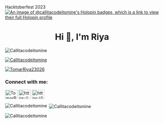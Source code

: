Hacktoberfest 2023
[![An image of @callitacodeitsmine's Holopin badges, which is a link to view their full Holopin profile](https://holopin.me/callitacodeitsmine)](https://holopin.io/@callitacodeitsmine)


<h1 align="center">Hi 👋, I'm Riya</h1>

<p align="left"> <img src="https://komarev.com/ghpvc/?username=Callitacodeitsmine&label=Profile%20views&color=0e75b6&style=flat" alt="Callitacodeitsmine" /> </p>

<p align="space-around"> <a href="https://github.com/ryo-ma/github-profile-trophy"><img src="https://github-profile-trophy.vercel.app/?username=Callitacodeitsmine" alt="Callitacodeitsmine" /></a> </p>

<p align="left"> <a href="https://twitter.com/TomarRiya23026" target="blank"><img src="https://img.shields.io/twitter/follow/TomarRiya23026?logo=twitter&style=for-the-badge" alt="TomarRiya23026" /></a> </p>

<h3 align="left">Connect with me:</h3>
<p align="left">
<a href="https://twitter.com/TomarRiya23026" target="blank"><img align="center" src="https://raw.githubusercontent.com/rahuldkjain/github-profile-readme-generator/master/src/images/icons/Social/twitter.svg" alt="TomarRiya23026" height="30" width="40" /></a>
<a href="https://www.linkedin.com/in/riya-tomar100/" target="blank"><img align="center" src="https://raw.githubusercontent.com/rahuldkjain/github-profile-readme-generator/master/src/images/icons/Social/linked-in-alt.svg" alt="https://www.linkedin.com/in/riya-tomar100/" height="30" width="40" /></a>
<a href="https://leetcode.com/riyatomar100000/" target="blank"><img align="center" src="https://raw.githubusercontent.com/rahuldkjain/github-profile-readme-generator/master/src/images/icons/Social/leet-code.svg" alt="https://leetcode.com/riyatomar100000/" height="30" width="40" /></a>
</p>


<p><img align="left" src="https://github-readme-stats.vercel.app/api/top-langs?username=Callitacodeitsmine&show_icons=true&locale=en&layout=compact" alt="Callitacodeitsmine" /></p>

<p>&nbsp;<img align="center" src="https://github-readme-stats.vercel.app/api?username=Callitacodeitsmine&show_icons=true&locale=en" alt="Callitacodeitsmine" /></p>

<p><img align="center" src="https://github-readme-streak-stats.herokuapp.com/?user=Callitacodeitsmine&" alt="Callitacodeitsmine" /></p>
